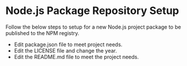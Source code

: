 # Node.js Package Repository Setup

Follow the below steps to setup for a new Node.js project package to be published to the NPM registry.

* Edit package.json file to meet project needs.
* Edit the LICENSE file and change the year.
* Edit the README.md file to meet the project needs.
